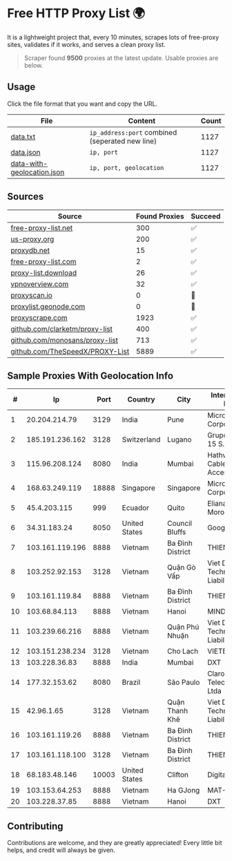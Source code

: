 
# Free HTTP Proxy List 🌍

It is a lightweight project that, every 10 minutes, scrapes lots of free-proxy sites, validates if it works, and serves a clean proxy list.


> Scraper found **9500** proxies at the latest update. Usable proxies are below.

## Usage

Click the file format that you want and copy the URL.


|File|Content|Count|
|----|-------|-----|
|[data.txt](https://raw.githubusercontent.com/themiralay/Proxy-List-World/master/data.txt)|`ip_address:port` combined (seperated new line)|1127|
|[data.json](https://raw.githubusercontent.com/themiralay/Proxy-List-World/master/data.json)|`ip, port`|1127|
|[data-with-geolocation.json](https://raw.githubusercontent.com/themiralay/Proxy-List-World/master/data-with-geolocation.json)|`ip, port, geolocation`|1127|

## Sources

|Source|Found Proxies|Succeed|
|------|-------------|-------|
|[free-proxy-list.net](https://free-proxy-list.net)|300|✅|
|[us-proxy.org](https://www.us-proxy.org)|200|✅|
|[proxydb.net](http://proxydb.net)|15|✅|
|[free-proxy-list.com](https://free-proxy-list.com/?page=&port=&type%5B%5D=http&type%5B%5D=https&up_time=0&search=Search)|2|✅|
|[proxy-list.download](https://www.proxy-list.download/HTTP)|26|✅|
|[vpnoverview.com](https://vpnoverview.com/privacy/anonymous-browsing/free-proxy-servers)|32|✅|
|[proxyscan.io](https://www.proxyscan.io)|0|🚫|
|[proxylist.geonode.com](https://proxylist.geonode.com/api/proxy-list?limit=300&page=1&sort_by=lastChecked&sort_type=desc&protocols=http,https)|0|🚫|
|[proxyscrape.com](https://api.proxyscrape.com/v2/?request=displayproxies&protocol=http&timeout=10000&country=all&ssl=all&anonymity=all)|1923|✅|
|[github.com/clarketm/proxy-list](https://raw.githubusercontent.com/clarketm/proxy-list/master/proxy-list-raw.txt)|400|✅|
|[github.com/monosans/proxy-list](https://raw.githubusercontent.com/monosans/proxy-list/main/proxies/http.txt)|713|✅|
|[github.com/TheSpeedX/PROXY-List](https://raw.githubusercontent.com/TheSpeedX/PROXY-List/master/http.txt)|5889|✅|


## Sample Proxies With Geolocation Info

|#|Ip|Port|Country|City|Internet Service Provider|
|-|--|----|-------|----|-------------------------|
|1|20.204.214.79|3129|India|Pune|Microsoft Corporation|
|2|185.191.236.162|3128|Switzerland|Lugano|Grupo Panaglobal 15 S.A|
|3|115.96.208.124|8080|India|Mumbai|Hathway IP over Cable Internet Access|
|4|168.63.249.119|18888|Singapore|Singapore|Microsoft Corporation|
|5|45.4.203.115|999|Ecuador|Quito|Eliana Vanessa Morocho Oña|
|6|34.31.183.24|8050|United States|Council Bluffs|Google LLC|
|7|103.161.119.196|8888|Vietnam|Ba Đình District|THIENCO|
|8|103.252.92.153|3128|Vietnam|Quận Gò Vấp|Viet Digital Technology Liability Company|
|9|103.161.119.84|8888|Vietnam|Ba Đình District|THIENCO|
|10|103.68.84.113|8888|Vietnam|Hanoi|MIND|
|11|103.239.66.216|8888|Vietnam|Quận Phú Nhuận|Viet Digital Technology Liability Company|
|12|103.151.238.234|3128|Vietnam|Cho Lach|VIETBRANDS|
|13|103.228.36.83|8888|India|Mumbai|DXT|
|14|177.32.153.62|8080|Brazil|São Paulo|Claro NXT Telecomunicacoes Ltda|
|15|42.96.1.65|3128|Vietnam|Quận Thanh Khê|Viet Digital Technology Liability Company|
|16|103.161.119.26|8888|Vietnam|Ba Đình District|THIENCO|
|17|103.161.118.100|3128|Vietnam|Ba Đình District|THIENCO|
|18|68.183.48.146|10003|United States|Clifton|DigitalOcean, LLC|
|19|103.153.64.253|8888|Vietnam|Ha GJong|MAT-HN|
|20|103.228.37.85|8888|Vietnam|Hanoi|DXT|



## Contributing

Contributions are welcome, and they are greatly appreciated! Every
little bit helps, and credit will always be given.

